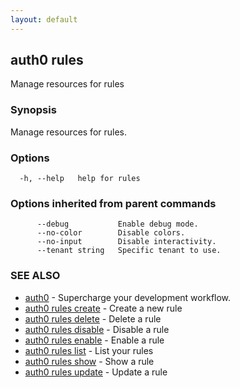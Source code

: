 ```yaml
---
layout: default
---
```

## auth0 rules

Manage resources for rules

### Synopsis

Manage resources for rules.

### Options

```
  -h, --help   help for rules
```

### Options inherited from parent commands

```
      --debug           Enable debug mode.
      --no-color        Disable colors.
      --no-input        Disable interactivity.
      --tenant string   Specific tenant to use.
```

### SEE ALSO

* [auth0](/auth0-cli/)	 - Supercharge your development workflow.
* [auth0 rules create](auth0_rules_create.md)	 - Create a new rule
* [auth0 rules delete](auth0_rules_delete.md)	 - Delete a rule
* [auth0 rules disable](auth0_rules_disable.md)	 - Disable a rule
* [auth0 rules enable](auth0_rules_enable.md)	 - Enable a rule
* [auth0 rules list](auth0_rules_list.md)	 - List your rules
* [auth0 rules show](auth0_rules_show.md)	 - Show a rule
* [auth0 rules update](auth0_rules_update.md)	 - Update a rule

